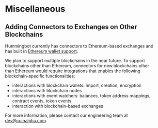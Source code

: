 # Miscellaneous 

## Adding Connectors to Exchanges on Other Blockchains

Hummingbot currently has connectors to Ethereum-based exchanges and has built in [Ethereum wallet support](https://github.com/bitcoinsfacil/marketmaker_nmbi/tree/master/hummingbot/wallet/ethereum).

We plan to support multiple blockchains in the near future. To support blockchains other than Ethereum, connectors for new blockchains other than Ethereum would require integrations that enables the following blockchain-specific functionalities:

- interactions with blockchain wallets: import, creation, encryption
- interactions with blockchain nodes
- interactions with event watchers: balances, token address mappings, contract events, token events,
- interaction with blockchain-based exchanges

For more information, please contact our engineering team at dev@coinalpha.com.
